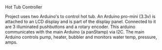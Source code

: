 Hot Tub Controller

Project uses two Arduino's to control hot tub.
An Arduino pro-mini (3.3v) is attached to an LCD display and is part of the display
panel. Connected to it are 3 illuminated pushbuttons and a rotary encoder.
This arduino communicates with the main Arduino (a panStamp) via I2C.  The 
main Arduino controls pump, heater, bubbler and monitors water temp, pressure, amps.

